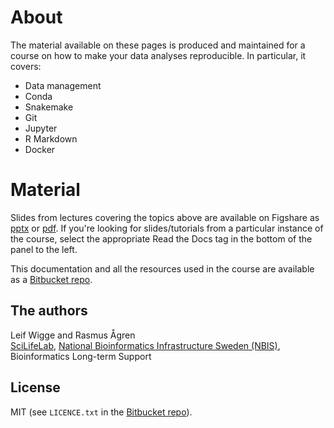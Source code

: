 # About
The material available on these pages is produced and maintained for a course on how to make your data analyses reproducible. In particular, it covers:

* Data management
* Conda
* Snakemake
* Git
* Jupyter
* R Markdown
* Docker

# Material

Slides from lectures covering the topics above are available on Figshare as [pptx](https://ndownloader.figshare.com/files/13687424) or [pdf](https://ndownloader.figshare.com/files/13687421). If you're looking for slides/tutorials from a particular instance of the course, select the appropriate Read the Docs tag in the bottom of the panel to the left.

This documentation and all the resources used in the course are available as a [Bitbucket repo](https://bitbucket.org/scilifelab-lts/reproducible_research_course.git).

## The authors
Leif Wigge and Rasmus Ågren  
[SciLifeLab](https://www.scilifelab.se), [National Bioinformatics Infrastructure Sweden (NBIS)](https://www.nbis.se), Bioinformatics Long-term Support

## License
MIT (see `LICENCE.txt` in the [Bitbucket repo](https://bitbucket.org/scilifelab-lts/reproducible_research_course.git)).
